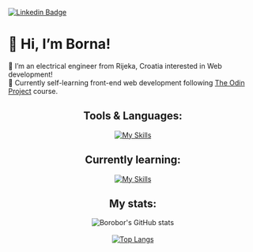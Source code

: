 [![Linkedin Badge](https://img.shields.io/badge/-Borna_Juriša-blue?style=flat&logo=Linkedin&logoColor=white)](https://www.linkedin.com/in/bornajurisa/)

# 👋 Hi, I’m Borna!

👀 I’m an electrical engineer from Rijeka, Croatia interested in Web development! <br />
🌱 Currently self-learning front-end web development following <a href="https://www.theodinproject.com/paths">The Odin Project<a/> course.

<div align="center">
  
## Tools & Languages:<br />
[![My Skills](https://skillicons.dev/icons?i=git,webpack,html,css,js,mysql)](https://skillicons.dev)

## Currently learning:<br />
[![My Skills](https://skillicons.dev/icons?i=react,wordpress,php)](https://skillicons.dev) 
  
</div>

<div align="center">
  
## My stats: 
![Borobor's GitHub stats](https://github-readme-stats.vercel.app/api?username=borobor&show_icons=true&hide=issues,contribs&theme=transparent) <br /><br />
[![Top Langs](https://github-readme-stats.vercel.app/api/top-langs/?username=borobor&layout=compact&theme=transparent)](https://github.com/borobor/github-readme-stats)
  
</div>
